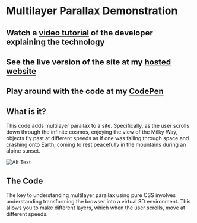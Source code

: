 # Multilayer Parallax Demonstration

## Watch a [video tutorial](https://vimeo.com/251192931) of the developer explaining the technology

## See the live version of the site at my [hosted website](https://multilayer-parallax.firebaseapp.com/)

## Play around with the code at my [CodePen](https://codepen.io/BryanLong/pen/ZagjLV)


## What is it?
This code adds multilayer parallax to a site. Specifically, as the user scrolls down through the infinite cosmos, enjoying the view of the Milky Way, objects fly past at different speeds as if one was falling through space and crashing onto Earth, coming to rest peacefully in the mountains during an alpine sunset.

![Alt Text](https://github.com/BryanLong14/Bryan-Multilayer-Parallax-Demo/blob/master/images/gif.gif)




## The Code
The key to understanding multilayer parallax using pure CSS involves understanding transforming the browser into a virtual 3D environment.
This allows you to make different layers, which when the user scrolls, move at different speeds.
